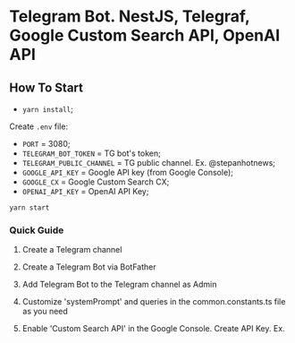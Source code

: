 # Telegram Bot. NestJS, Telegraf, Google Custom Search API, OpenAI API


## How To Start

- `yarn install`;

Create `.env` file:

- `PORT` = 3080;
- `TELEGRAM_BOT_TOKEN` = TG bot's token;
- `TELEGRAM_PUBLIC_CHANNEL` = TG public channel. Ex. @stepanhotnews;
- `GOOGLE_API_KEY` = Google API key (from Google Console);
- `GOOGLE_CX` = Google Custom Search CX;
- `OPENAI_API_KEY` = OpenAI API Key;

`yarn start`

### Quick Guide

1. Create a Telegram channel

2. Create a Telegram Bot via BotFather

3. Add Telegram Bot to the Telegram channel as Admin

4. Customize 'systemPrompt' and queries in the common.constants.ts file as you need

5. Enable 'Custom Search API' in the Google Console. Create API Key.
Ex. <script async src="https://cse.google.com/cse.js?cx=xxxxxxxxx"> where xxxxxx = your CX

6. Set all env variables

7. yarn install / npm i

8. yarn start / npm run start

9. Go to the Telegram Bot and select the Start command

10. Enjoy!
